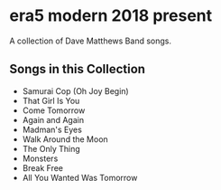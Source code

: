 # era5 modern 2018 present

A collection of Dave Matthews Band songs.

## Songs in this Collection

- Samurai Cop (Oh Joy Begin)
- That Girl Is You
- Come Tomorrow
- Again and Again
- Madman's Eyes
- Walk Around the Moon
- The Only Thing
- Monsters
- Break Free
- All You Wanted Was Tomorrow
